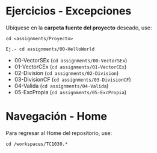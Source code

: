 # Ejercicios - Excepciones

Ubíquese en la **carpeta fuente del proyecto** deseado, use:

```
cd <assignments/Proyecto>

Ej.- cd assignments/00-HelloWorld

```
- 00-VectorSEx (```cd assignments/00-VectorSEx```)
- 01-VectorCEx (```cd assignments/01-VectorCEx```)
- 02-Division (```cd assignments/02-Division```)
- 03-DivisionCF (```cd assignments/03-DivisionCF```)
- 04-Valida (```cd assignments/04-Valida```)
- 05-ExcPropia (```cd assignments/05-ExcPropia```)
  
# Navegación - Home
Para regresar al Home del repositorio, use:
```
cd /workspaces/TC1030.*
```
